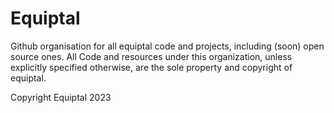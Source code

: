 # Equiptal
Github organisation for all equiptal code and projects, including \(soon\) open source ones. All Code and resources under this organization, unless explicitly specified otherwise, are the sole property and copyright of equiptal. 

Copyright Equiptal 2023
